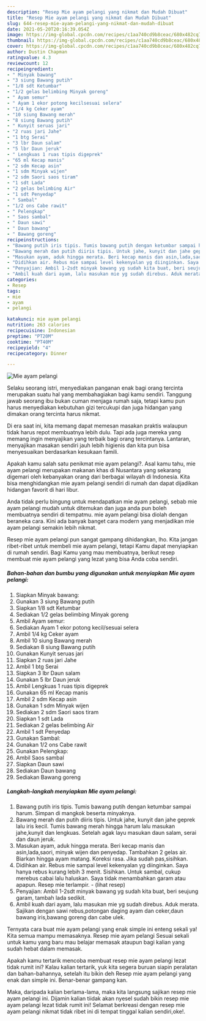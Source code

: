 ```yaml
---
description: "Resep Mie ayam pelangi yang nikmat dan Mudah Dibuat"
title: "Resep Mie ayam pelangi yang nikmat dan Mudah Dibuat"
slug: 644-resep-mie-ayam-pelangi-yang-nikmat-dan-mudah-dibuat
date: 2021-05-20T20:16:39.054Z
image: https://img-global.cpcdn.com/recipes/c1aa740cd9b8ceac/680x482cq70/mie-ayam-pelangi-foto-resep-utama.jpg
thumbnail: https://img-global.cpcdn.com/recipes/c1aa740cd9b8ceac/680x482cq70/mie-ayam-pelangi-foto-resep-utama.jpg
cover: https://img-global.cpcdn.com/recipes/c1aa740cd9b8ceac/680x482cq70/mie-ayam-pelangi-foto-resep-utama.jpg
author: Dustin Chapman
ratingvalue: 4.3
reviewcount: 12
recipeingredient:
- " Minyak bawang"
- "3 siung Bawang putih"
- "1/8 sdt Ketumbar"
- "1/2 gelas belimbing Minyak goreng"
- " Ayam semur"
- " Ayam 1 ekor potong kecilsesuai selera"
- "1/4 kg Ceker ayam"
- "10 siung Bawang merah"
- "8 siung Bawang putih"
- " Kunyit seruas jari"
- "2 ruas jari Jahe"
- "1 btg Serai"
- "3 lbr Daun salam"
- "5 lbr Daun jeruk"
- " Lengkuas 1 ruas tipis digeprek"
- "65 ml Kecap manis"
- "2 sdm Kecap asin"
- "1 sdm Minyak wijen"
- "2 sdm Saori saos tiram"
- "1 sdt Lada"
- "2 gelas belimbing Air"
- "1 sdt Penyedap"
- " Sambal"
- "1/2 ons Cabe rawit"
- " Pelengkap"
- " Saos sambal"
- " Daun sawi"
- " Daun bawang"
- " Bawang goreng"
recipeinstructions:
- "Bawang putih iris tipis. Tumis bawang putih dengan ketumbar sampai harum. Simpan di mangkok beserta minyaknya."
- "Bawang merah dan putih diiris tipis. Untuk jahe, kunyit dan jahe geprek lalu iris kecil. Tumis bawang merah hingga harum lalu masukan jahe,kunyit dan lengkuas. Setelah agak layu masukan daun salam, serai dan daun jeruk."
- "Masukan ayam, aduk hingga merata. Beri kecap manis dan asin,lada,saori, minyak wijen dan penyedap. Tambahkan 2 gelas air. Biarkan hingga ayam matang. Koreksi rasa. Jika sudah pas,sisihkan."
- "Didihkan air. Rebus mie sampai level kekenyalan yg diinginkan. Saya hanya rebus kurang lebih 3 menit. Sisihkan. Untuk sambal, cukup merebus cabai lalu haluskan. Saya tidak menambahkan garam atau apapun. Resep mie terlampir.           (lihat resep)"
- "Penyajian: Ambil 1-2sdt minyak bawang yg sudah kita buat, beri seujung garam, tambah lada sedikit."
- "Ambil kuah dari ayam, lalu masukan mie yg sudah direbus. Aduk merata. Sajikan dengan sawi rebus,potongan daging ayam dan ceker,daun bawang iris,bawang goreng dan cabe ulek."
categories:
- Resep
tags:
- mie
- ayam
- pelangi

katakunci: mie ayam pelangi 
nutrition: 263 calories
recipecuisine: Indonesian
preptime: "PT20M"
cooktime: "PT40M"
recipeyield: "4"
recipecategory: Dinner

---
```



![Mie ayam pelangi](https://img-global.cpcdn.com/recipes/c1aa740cd9b8ceac/680x482cq70/mie-ayam-pelangi-foto-resep-utama.jpg)

Selaku seorang istri, menyediakan panganan enak bagi orang tercinta merupakan suatu hal yang membahagiakan bagi kamu sendiri. Tanggung jawab seorang ibu bukan cuman menjaga rumah saja, tetapi kamu pun harus menyediakan kebutuhan gizi tercukupi dan juga hidangan yang dimakan orang tercinta harus nikmat.

Di era  saat ini, kita memang dapat memesan masakan praktis walaupun tidak harus repot membuatnya lebih dulu. Tapi ada juga mereka yang memang ingin menyajikan yang terbaik bagi orang tercintanya. Lantaran, menyajikan masakan sendiri jauh lebih higienis dan kita pun bisa menyesuaikan berdasarkan kesukaan famili. 



Apakah kamu salah satu penikmat mie ayam pelangi?. Asal kamu tahu, mie ayam pelangi merupakan makanan khas di Nusantara yang sekarang digemari oleh kebanyakan orang dari berbagai wilayah di Indonesia. Kita bisa menghidangkan mie ayam pelangi sendiri di rumah dan dapat dijadikan hidangan favorit di hari libur.

Anda tidak perlu bingung untuk mendapatkan mie ayam pelangi, sebab mie ayam pelangi mudah untuk ditemukan dan juga anda pun boleh membuatnya sendiri di tempatmu. mie ayam pelangi bisa diolah dengan beraneka cara. Kini ada banyak banget cara modern yang menjadikan mie ayam pelangi semakin lebih nikmat.

Resep mie ayam pelangi pun sangat gampang dihidangkan, lho. Kita jangan ribet-ribet untuk membeli mie ayam pelangi, tetapi Kamu dapat menyiapkan di rumah sendiri. Bagi Kamu yang mau membuatnya, berikut resep membuat mie ayam pelangi yang lezat yang bisa Anda coba sendiri.

<!--inarticleads1-->

##### Bahan-bahan dan bumbu yang digunakan untuk menyiapkan Mie ayam pelangi:

1. Siapkan  Minyak bawang:
1. Gunakan 3 siung Bawang putih
1. Siapkan 1/8 sdt Ketumbar
1. Sediakan 1/2 gelas belimbing Minyak goreng
1. Ambil  Ayam semur:
1. Sediakan  Ayam 1 ekor potong kecil/sesuai selera
1. Ambil 1/4 kg Ceker ayam
1. Ambil 10 siung Bawang merah
1. Sediakan 8 siung Bawang putih
1. Gunakan  Kunyit seruas jari
1. Siapkan 2 ruas jari Jahe
1. Ambil 1 btg Serai
1. Siapkan 3 lbr Daun salam
1. Gunakan 5 lbr Daun jeruk
1. Ambil  Lengkuas 1 ruas tipis digeprek
1. Gunakan 65 ml Kecap manis
1. Ambil 2 sdm Kecap asin
1. Gunakan 1 sdm Minyak wijen
1. Sediakan 2 sdm Saori saos tiram
1. Siapkan 1 sdt Lada
1. Sediakan 2 gelas belimbing Air
1. Ambil 1 sdt Penyedap
1. Gunakan  Sambal:
1. Gunakan 1/2 ons Cabe rawit
1. Gunakan  Pelengkap:
1. Ambil  Saos sambal
1. Siapkan  Daun sawi
1. Sediakan  Daun bawang
1. Sediakan  Bawang goreng




<!--inarticleads2-->

##### Langkah-langkah menyiapkan Mie ayam pelangi:

1. Bawang putih iris tipis. Tumis bawang putih dengan ketumbar sampai harum. Simpan di mangkok beserta minyaknya.
1. Bawang merah dan putih diiris tipis. Untuk jahe, kunyit dan jahe geprek lalu iris kecil. Tumis bawang merah hingga harum lalu masukan jahe,kunyit dan lengkuas. Setelah agak layu masukan daun salam, serai dan daun jeruk.
1. Masukan ayam, aduk hingga merata. Beri kecap manis dan asin,lada,saori, minyak wijen dan penyedap. Tambahkan 2 gelas air. Biarkan hingga ayam matang. Koreksi rasa. Jika sudah pas,sisihkan.
1. Didihkan air. Rebus mie sampai level kekenyalan yg diinginkan. Saya hanya rebus kurang lebih 3 menit. Sisihkan. Untuk sambal, cukup merebus cabai lalu haluskan. Saya tidak menambahkan garam atau apapun. Resep mie terlampir. -           (lihat resep)
1. Penyajian: Ambil 1-2sdt minyak bawang yg sudah kita buat, beri seujung garam, tambah lada sedikit.
1. Ambil kuah dari ayam, lalu masukan mie yg sudah direbus. Aduk merata. Sajikan dengan sawi rebus,potongan daging ayam dan ceker,daun bawang iris,bawang goreng dan cabe ulek.




Ternyata cara buat mie ayam pelangi yang enak simple ini enteng sekali ya! Kita semua mampu memasaknya. Resep mie ayam pelangi Sesuai sekali untuk kamu yang baru mau belajar memasak ataupun bagi kalian yang sudah hebat dalam memasak.

Apakah kamu tertarik mencoba membuat resep mie ayam pelangi lezat tidak rumit ini? Kalau kalian tertarik, yuk kita segera buruan siapin peralatan dan bahan-bahannya, setelah itu bikin deh Resep mie ayam pelangi yang enak dan simple ini. Benar-benar gampang kan. 

Maka, daripada kalian berlama-lama, maka kita langsung sajikan resep mie ayam pelangi ini. Dijamin kalian tiidak akan nyesel sudah bikin resep mie ayam pelangi lezat tidak rumit ini! Selamat berkreasi dengan resep mie ayam pelangi nikmat tidak ribet ini di tempat tinggal kalian sendiri,oke!.

